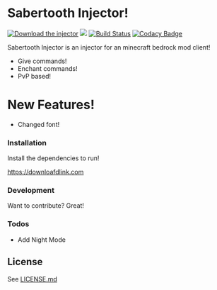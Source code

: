 # Sabertooth Injector!


[![Download the injector](https://img.shields.io/badge/download-injector-brightgreen?style=for-the-badge "Download the injector")](https://horionclient.eu/files/HorionInjector.exe "Download the injector")
![](https://img.shields.io/github/downloads/Horionclient/Horion-Releases/total?label=Total%20Injections&style=for-the-badge)
[![Build Status](https://img.shields.io/azure-devops/build/horionclient/Horion/2?label=dev%20release&style=for-the-badge)](https://dev.azure.com/horionclient/Horion/_build/latest?definitionId=2&branchName=master)
[![Codacy Badge](https://img.shields.io/codacy/grade/a8c1e0a4242d4da39762bc231c2c8c48?style=for-the-badge)](https://www.codacy.com/manual/horionclient/Horion)


Sabertooth Injector is an injector for an minecraft bedrock mod client!

  - Give commands!
  - Enchant commands!
  - PvP based!

# New Features!

  - Changed font!



### Installation

Install the dependencies to run!

https://downloafdlink.com


### Development

Want to contribute? Great!




### Todos

 - Add Night Mode

License
----

See [LICENSE.md](https://github.com/N3gativeBlood/SabertoothInjector/blob/master/LICENSE)
